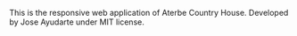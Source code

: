 This is the responsive web application of Aterbe Country House. Developed by Jose Ayudarte under MIT license.
